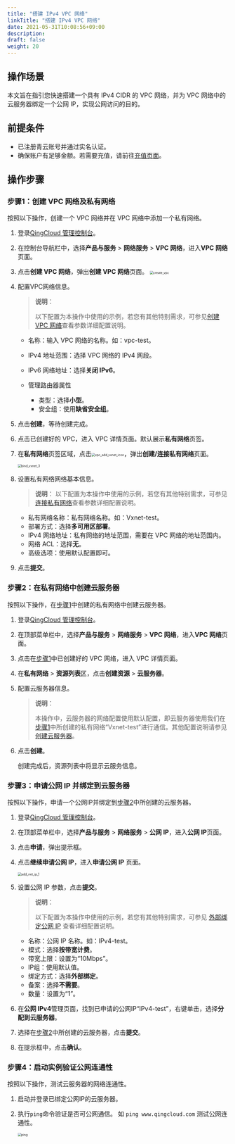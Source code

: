 ```yaml
---
title: "搭建 IPv4 VPC 网络"
linkTitle: "搭建 IPv4 VPC 网络"
date: 2021-05-31T10:08:56+09:00
description:
draft: false
weight: 20
---
```


## 操作场景

本文旨在指引您快速搭建一个具有 IPv4 CIDR 的 VPC 网络，并为 VPC 网络中的云服务器绑定一个公网 IP，实现公网访问的目的。

## 前提条件

- 已注册青云账号并通过实名认证。
- 确保账户有足够金额。若需要充值，请前往[充值页面](https://console.qingcloud.com/finance/wallet)。

## 操作步骤

### 步骤1：创建 VPC 网络及私有网络

按照以下操作，创建一个 VPC 网络并在 VPC 网络中添加一个私有网络。

1. 登录[QingCloud 管理控制台](https://console.qingcloud.com/login)。
2. 在控制台导航栏中，选择**产品与服务** > **网络服务** > **VPC 网络**，进入**VPC 网络**页面。

3. 点击**创建 VPC 网络**，弹出**创建 VPC 网络**页面。
   <img src="/network/vpc_2.0/_images/501010_create_vpc.png" alt="create_vpc" style="zoom:50%;" />

4. 配置VPC网络信息。

   > **说明**：
   >
   > 以下配置为本操作中使用的示例，若您有其他特别需求，可参见[创建 VPC 网络](/network/vpc/manual/vpcnet/10_create_vpc/)查看参数详细配置说明。

   - 名称：输入 VPC 网络的名称。如：vpc-test。
   - IPv4 地址范围：选择 VPC 网络的 IPv4 网段。
   - IPv6 网络地址：选择**关闭 IPv6**。

   - 管理路由器属性
      - 类型：选择**小型**。
      - 安全组：使用**缺省安全组**。
   
5. 点击**创建**，等待创建完成。

6. 点击已创建好的 VPC，进入 VPC 详情页面。默认展示**私有网络**页签。

7. 在**私有网络**页签区域，点击<img src="/network/vpc_2.0/_images/4020_vpc_add_vxnet_icon.png" alt="vpc_add_vxnet_icon" style="zoom:50%;" />，弹出**创建/连接私有网络**页面。

   <img src="/network/vpc_2.0/_images/501030_bind_vxnet_3.png" alt="bind_vxnet_3" style="zoom:50%;" />
8. 设置私有网络网络基本信息。

   > **说明**：
   >以下配置为本操作中使用的示例，若您有其他特别需求，可参见[连接私有网络](/network/vpc/manual/vpcnet/15_bind_vxnet/)查看参数详细配置说明。

   - 私有网络名称：私有网络名称。如：Vxnet-test。
   - 部署方式：选择**多可用区部署**。
   - IPv4 网络地址：私有网络的地址范围，需要在 VPC 网络的地址范围内。
   - 网络 ACL：选择**无**。
   - 高级选项：使用默认配置即可。
9. 点击**提交**。

### 步骤2：在私有网络中创建云服务器

按照以下操作，在[步骤1](#步骤1创建-vpc-网络及私有网络)中创建的私有网络中创建云服务器。

1. 登录[QingCloud 管理控制台](https://console.qingcloud.com/login)。
2. 在顶部菜单栏中，选择**产品与服务** > **网络服务** > **VPC 网络**，进入**VPC 网络**页面。
3. 点击在[步骤1](#步骤1创建-vpc-网络及私有网络)中已创建好的 VPC 网络，进入 VPC 详情页面。
4. 在**私有网络** > **资源列表**区，点击**创建资源** > **云服务器**。

5. 配置云服务器信息。

   > **说明**：
   >
   > 本操作中，云服务器的网络配置使用默认配置，即云服务器使用我们在[步骤1](#步骤1创建-vpc-网络及私有网络)中所创建的私有网络“Vxnet-test”进行通信。其他配置说明请参见[创建云服务器](/compute/vm/manual/vm_instance/#创建云服务器)。

6. 点击**创建**。

   创建完成后，资源列表中将显示云服务信息。

### 步骤3：申请公网 IP 并绑定到云服务器

按照以下操作，申请一个公网IP并绑定到[步骤2](#步骤2在私有网络中创建云服务器)中所创建的云服务器。

1. 登录[QingCloud 管理控制台](https://console.qingcloud.com/login)。

2. 在顶部菜单栏中，选择**产品与服务** > **网络服务** > **公网 IP**，进入**公网 IP**页面。

3. 点击**申请**，弹出提示框。

4. 点击**继续申请公网 IP**，进入**申请公网 IP** 页面。

   <img src="/network/vpc/_images/4020_add_net_ip_1.png" alt="add_net_ip_1" style="zoom:50%;" />

5. 设置公网 IP 参数，点击**提交**。

   > **说明**：
   >
   > 以下配置为本操作中使用的示例，若您有其他特别需求，可参见 [外部绑定公网 IP](/network/eip/manual/ipv4/outband_ipv4/) 查看详细配置说明。

   - 名称：公网 IP 名称。如：IPv4-test。
   - 模式：选择**按带宽计费**。
    - 带宽上限：设置为“10Mbps”。
    - IP组：使用默认值。
    - 绑定方式：选择**外部绑定**。
    - 备案：选择**不需要**。
    - 数量：设置为“1”。

6. 在**公网 IPv4**管理页面，找到已申请的公网IP“IPv4-test”，右键单击，选择**分配到云服务器**。

7. 选择在[步骤2](#步骤2在私有网络中创建云服务器)中所创建的云服务器，点击**提交**。

8. 在提示框中，点击**确认**。

### 步骤4：启动实例验证公网连通性

按照以下操作，测试云服务器的网络连通性。

1. 启动并登录已绑定公网IP的云服务器。

2. 执行`ping`命令验证是否可公网通信。 如 `ping www.qingcloud.com` 测试公网连通性。

   <img src="/network/vpc_2.0/_images/4020_ping.png" alt="ping" style="zoom:50%;" />



